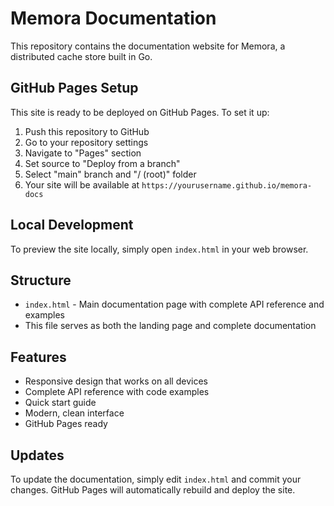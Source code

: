# Memora Documentation

This repository contains the documentation website for Memora, a distributed cache store built in Go.

## GitHub Pages Setup

This site is ready to be deployed on GitHub Pages. To set it up:

1. Push this repository to GitHub
2. Go to your repository settings
3. Navigate to "Pages" section
4. Set source to "Deploy from a branch"
5. Select "main" branch and "/ (root)" folder
6. Your site will be available at `https://yourusername.github.io/memora-docs`

## Local Development

To preview the site locally, simply open `index.html` in your web browser.

## Structure

- `index.html` - Main documentation page with complete API reference and examples
- This file serves as both the landing page and complete documentation

## Features

- Responsive design that works on all devices
- Complete API reference with code examples
- Quick start guide
- Modern, clean interface
- GitHub Pages ready

## Updates

To update the documentation, simply edit `index.html` and commit your changes. GitHub Pages will automatically rebuild and deploy the site.